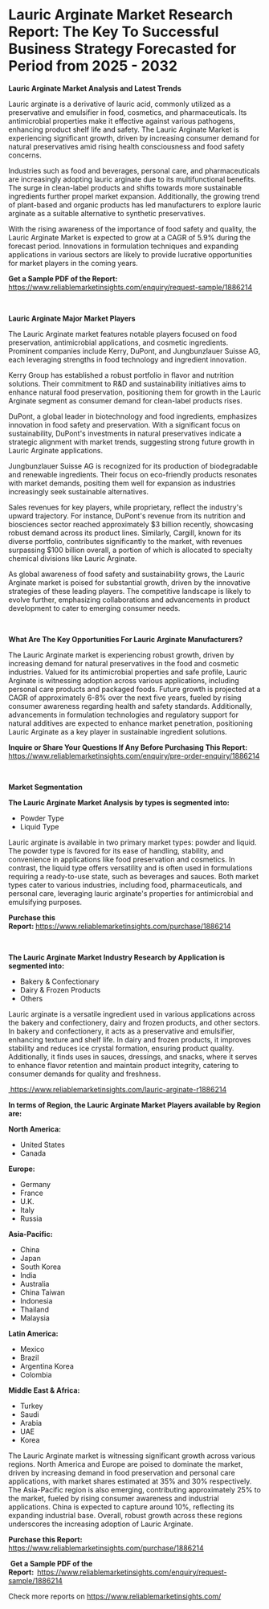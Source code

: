 <p><h1>Lauric Arginate Market Research Report: The Key To Successful Business Strategy Forecasted for Period from 2025 - 2032</h1></p><p><strong>Lauric Arginate Market Analysis and Latest Trends</strong></p>
<p><p>Lauric arginate is a derivative of lauric acid, commonly utilized as a preservative and emulsifier in food, cosmetics, and pharmaceuticals. Its antimicrobial properties make it effective against various pathogens, enhancing product shelf life and safety. The Lauric Arginate Market is experiencing significant growth, driven by increasing consumer demand for natural preservatives amid rising health consciousness and food safety concerns. </p><p>Industries such as food and beverages, personal care, and pharmaceuticals are increasingly adopting lauric arginate due to its multifunctional benefits. The surge in clean-label products and shifts towards more sustainable ingredients further propel market expansion. Additionally, the growing trend of plant-based and organic products has led manufacturers to explore lauric arginate as a suitable alternative to synthetic preservatives.</p><p>With the rising awareness of the importance of food safety and quality, the Lauric Arginate Market is expected to grow at a CAGR of 5.9% during the forecast period. Innovations in formulation techniques and expanding applications in various sectors are likely to provide lucrative opportunities for market players in the coming years.</p></p>
<p><strong>Get a Sample PDF of the Report:&nbsp;</strong> <a href="https://www.reliablemarketinsights.com/enquiry/request-sample/1886214?utm_campaign=2240&utm_medium=2&utm_source=Github&utm_content=ia&utm_term=02042025&utm_id=lauric-arginate">https://www.reliablemarketinsights.com/enquiry/request-sample/1886214</a></p>
<p>&nbsp;</p>
<p><strong>Lauric Arginate Major Market Players</strong></p>
<p><p>The Lauric Arginate market features notable players focused on food preservation, antimicrobial applications, and cosmetic ingredients. Prominent companies include Kerry, DuPont, and Jungbunzlauer Suisse AG, each leveraging strengths in food technology and ingredient innovation.</p><p>Kerry Group has established a robust portfolio in flavor and nutrition solutions. Their commitment to R&D and sustainability initiatives aims to enhance natural food preservation, positioning them for growth in the Lauric Arginate segment as consumer demand for clean-label products rises.</p><p>DuPont, a global leader in biotechnology and food ingredients, emphasizes innovation in food safety and preservation. With a significant focus on sustainability, DuPont's investments in natural preservatives indicate a strategic alignment with market trends, suggesting strong future growth in Lauric Arginate applications.</p><p>Jungbunzlauer Suisse AG is recognized for its production of biodegradable and renewable ingredients. Their focus on eco-friendly products resonates with market demands, positing them well for expansion as industries increasingly seek sustainable alternatives.</p><p>Sales revenues for key players, while proprietary, reflect the industry's upward trajectory. For instance, DuPont's revenue from its nutrition and biosciences sector reached approximately $3 billion recently, showcasing robust demand across its product lines. Similarly, Cargill, known for its diverse portfolio, contributes significantly to the market, with revenues surpassing $100 billion overall, a portion of which is allocated to specialty chemical divisions like Lauric Arginate.</p><p>As global awareness of food safety and sustainability grows, the Lauric Arginate market is poised for substantial growth, driven by the innovative strategies of these leading players. The competitive landscape is likely to evolve further, emphasizing collaborations and advancements in product development to cater to emerging consumer needs.</p></p>
<p>&nbsp;</p>
<p><strong>What Are The Key Opportunities For Lauric Arginate Manufacturers?</strong></p>
<p><p>The Lauric Arginate market is experiencing robust growth, driven by increasing demand for natural preservatives in the food and cosmetic industries. Valued for its antimicrobial properties and safe profile, Lauric Arginate is witnessing adoption across various applications, including personal care products and packaged foods. Future growth is projected at a CAGR of approximately 6-8% over the next five years, fueled by rising consumer awareness regarding health and safety standards. Additionally, advancements in formulation technologies and regulatory support for natural additives are expected to enhance market penetration, positioning Lauric Arginate as a key player in sustainable ingredient solutions.</p></p>
<p><strong>Inquire or Share Your Questions If Any Before Purchasing This Report:</strong> <a href="https://www.reliablemarketinsights.com/enquiry/pre-order-enquiry/1886214?utm_campaign=2240&utm_medium=2&utm_source=Github&utm_content=ia&utm_term=02042025&utm_id=lauric-arginate">https://www.reliablemarketinsights.com/enquiry/pre-order-enquiry/1886214</a></p>
<p>&nbsp;</p>
<p><strong>Market Segmentation</strong></p>
<p><strong>The Lauric Arginate Market Analysis by types is segmented into:</strong></p>
<p><ul><li>Powder Type</li><li>Liquid Type</li></ul></p>
<p><p>Lauric arginate is available in two primary market types: powder and liquid. The powder type is favored for its ease of handling, stability, and convenience in applications like food preservation and cosmetics. In contrast, the liquid type offers versatility and is often used in formulations requiring a ready-to-use state, such as beverages and sauces. Both market types cater to various industries, including food, pharmaceuticals, and personal care, leveraging lauric arginate's properties for antimicrobial and emulsifying purposes.</p></p>
<p><strong>Purchase this Report:&nbsp;</strong><a href="https://www.reliablemarketinsights.com/purchase/1886214?utm_campaign=2240&utm_medium=2&utm_source=Github&utm_content=ia&utm_term=02042025&utm_id=lauric-arginate">https://www.reliablemarketinsights.com/purchase/1886214</a></p>
<p>&nbsp;</p>
<p><strong>The Lauric Arginate Market Industry Research by Application is segmented into:</strong></p>
<p><ul><li>Bakery & Confectionary</li><li>Dairy & Frozen Products</li><li>Others</li></ul></p>
<p><p>Lauric arginate is a versatile ingredient used in various applications across the bakery and confectionery, dairy and frozen products, and other sectors. In bakery and confectionery, it acts as a preservative and emulsifier, enhancing texture and shelf life. In dairy and frozen products, it improves stability and reduces ice crystal formation, ensuring product quality. Additionally, it finds uses in sauces, dressings, and snacks, where it serves to enhance flavor retention and maintain product integrity, catering to consumer demands for quality and freshness.</p></p>
<p><a href="https://www.reliablemarketinsights.com/lauric-arginate-r1886214?utm_campaign=2240&utm_medium=2&utm_source=Github&utm_content=ia&utm_term=02042025&utm_id=lauric-arginate">&nbsp;https://www.reliablemarketinsights.com/lauric-arginate-r1886214</a></p>
<p><strong>In terms of Region, the Lauric Arginate Market Players available by Region are:</strong></p>
<p>
    <p> <strong> North America: </strong>
        <ul>
            <li>United States</li>
            <li>Canada</li>
        </ul>
        </p> 
    <p> <strong> Europe: </strong>
        <ul>
            <li>Germany</li>
            <li>France</li>
            <li>U.K.</li>
            <li>Italy</li>
            <li>Russia</li>
        </ul>
        </p> 
    <p> <strong> Asia-Pacific: </strong>
        <ul>
            <li>China</li>
            <li>Japan</li>
            <li>South Korea</li>
            <li>India</li>
            <li>Australia</li>
            <li>China Taiwan</li>
            <li>Indonesia</li>
            <li>Thailand</li>
            <li>Malaysia</li>
        </ul>
        </p> 
    <p> <strong> Latin America: </strong>
        <ul>
            <li>Mexico</li>
            <li>Brazil</li>
            <li>Argentina Korea</li>
            <li>Colombia</li>
        </ul>
        </p> 
    <p> <strong> Middle East & Africa: </strong>
        <ul>
            <li>Turkey</li>
            <li>Saudi</li>
            <li>Arabia</li>
            <li>UAE</li>
            <li>Korea</li>
        </ul>
    </p>
    </p>
<p><p>The Lauric Arginate market is witnessing significant growth across various regions. North America and Europe are poised to dominate the market, driven by increasing demand in food preservation and personal care applications, with market shares estimated at 35% and 30% respectively. The Asia-Pacific region is also emerging, contributing approximately 25% to the market, fueled by rising consumer awareness and industrial applications. China is expected to capture around 10%, reflecting its expanding industrial base. Overall, robust growth across these regions underscores the increasing adoption of Lauric Arginate.</p></p>
<p><strong>Purchase this Report: </strong><a href="https://www.reliablemarketinsights.com/purchase/1886214?utm_campaign=2240&utm_medium=2&utm_source=Github&utm_content=ia&utm_term=02042025&utm_id=lauric-arginate">https://www.reliablemarketinsights.com/purchase/1886214</a></p>
<p>&nbsp;<strong>Get a Sample PDF of the Report:&nbsp;&nbsp;</strong><a href="https://www.reliablemarketinsights.com/enquiry/request-sample/1886214?utm_campaign=2240&utm_medium=2&utm_source=Github&utm_content=ia&utm_term=02042025&utm_id=lauric-arginate">https://www.reliablemarketinsights.com/enquiry/request-sample/1886214</a></p>
<p><strong></strong></p>
<p>Check more reports on <a href="https://www.reliablemarketinsights.com/?utm_campaign=2240&utm_medium=2&utm_source=Github&utm_content=ia&utm_term=02042025&utm_id=lauric-arginate">https://www.reliablemarketinsights.com/</a></p>